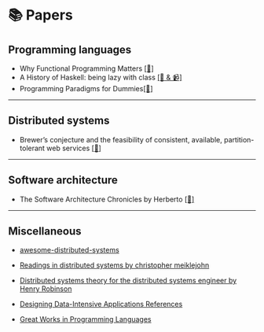 # 📚 Papers 


## Programming languages 

* Why Functional Programming Matters [[📄]](https://www.cs.kent.ac.uk/people/staff/dat/miranda/whyfp90.pdf)
* A History of Haskell: being lazy with class [[📄 & 📹]](https://www.microsoft.com/en-us/research/publication/a-history-of-haskell-being-lazy-with-class/)
* Programming Paradigms for Dummies[[📄]](https://www.info.ucl.ac.be/~pvr/VanRoyChapter.pdf)
-----------------------------------------------------------------------------------------------------------------------------
## Distributed systems

* Brewer’s conjecture and the feasibility of consistent, available, partition-tolerant web services [[📄]](https://users.ece.cmu.edu/~adrian/731-sp04/readings/GL-cap.pdf)

-----------------------------------------------------------------------------------------------------------------------------
## Software architecture
* The Software Architecture Chronicles by Herberto [[🔗]](https://herbertograca.com/2017/07/03/the-software-architecture-chronicles/)


-----------------------------------------------------------------------------------------------------------------------------
## Miscellaneous 
* [awesome-distributed-systems](https://github.com/theanalyst/awesome-distributed-systems)

* [Readings in distributed systems by christopher meiklejohn](http://christophermeiklejohn.com/distributed/systems/2013/07/12/readings-in-distributed-systems.html)

* [Distributed systems theory for the distributed systems engineer by Henry Robinson](http://www.the-paper-trail.org/post/2014-08-09-distributed-systems-theory-for-the-distributed-systems-engineer/)

* [Designing Data-Intensive Applications References](https://github.com/ept/ddia-references)
* [Great Works in Programming Languages](http://www.cis.upenn.edu/~bcpierce/courses/670Fall04/GreatWorksInPL.shtml)
